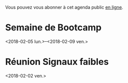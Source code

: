 Vous pouvez vous abonner à cet agenda public [en ligne](https://box.bzg.io/cloud/index.php/apps/calendar/p/DU3DV27UK2Z0ILGV).


# Semaine de Bootcamp

<span class="timestamp-wrapper"><span class="timestamp">&lt;2018-02-05 lun.&gt;&#x2013;&lt;2018-02-09 ven.&gt;</span></span>


# Réunion Signaux faibles

<span class="timestamp-wrapper"><span class="timestamp">&lt;2018-02-02 ven.&gt;</span></span>

